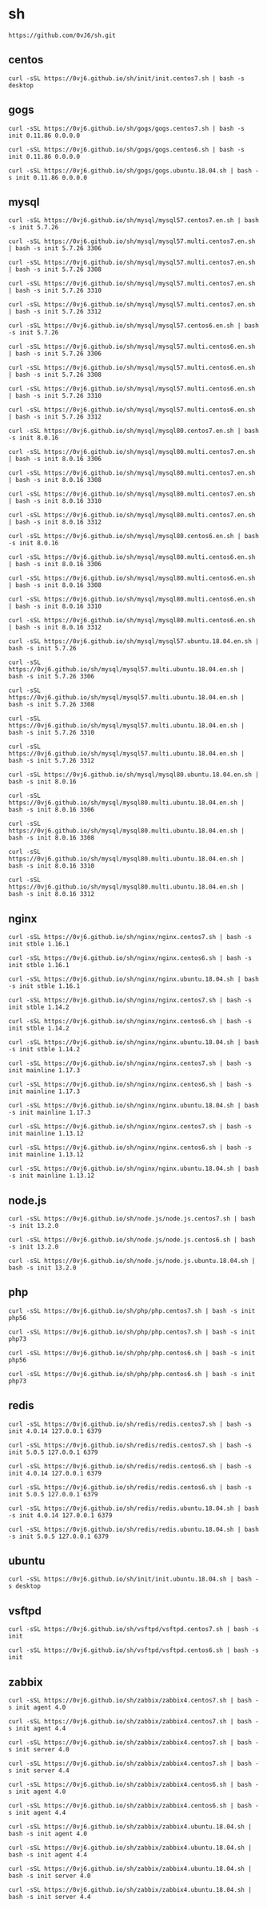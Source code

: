 # sh

    https://github.com/0vJ6/sh.git

## centos

    curl -sSL https://0vj6.github.io/sh/init/init.centos7.sh | bash -s desktop

## gogs

    curl -sSL https://0vj6.github.io/sh/gogs/gogs.centos7.sh | bash -s init 0.11.86 0.0.0.0
    
    curl -sSL https://0vj6.github.io/sh/gogs/gogs.centos6.sh | bash -s init 0.11.86 0.0.0.0
    
    curl -sSL https://0vj6.github.io/sh/gogs/gogs.ubuntu.18.04.sh | bash -s init 0.11.86 0.0.0.0

## mysql

    curl -sSL https://0vj6.github.io/sh/mysql/mysql57.centos7.en.sh | bash -s init 5.7.26
    
    curl -sSL https://0vj6.github.io/sh/mysql/mysql57.multi.centos7.en.sh | bash -s init 5.7.26 3306
    
    curl -sSL https://0vj6.github.io/sh/mysql/mysql57.multi.centos7.en.sh | bash -s init 5.7.26 3308
    
    curl -sSL https://0vj6.github.io/sh/mysql/mysql57.multi.centos7.en.sh | bash -s init 5.7.26 3310
    
    curl -sSL https://0vj6.github.io/sh/mysql/mysql57.multi.centos7.en.sh | bash -s init 5.7.26 3312
    
    curl -sSL https://0vj6.github.io/sh/mysql/mysql57.centos6.en.sh | bash -s init 5.7.26
    
    curl -sSL https://0vj6.github.io/sh/mysql/mysql57.multi.centos6.en.sh | bash -s init 5.7.26 3306
    
    curl -sSL https://0vj6.github.io/sh/mysql/mysql57.multi.centos6.en.sh | bash -s init 5.7.26 3308
    
    curl -sSL https://0vj6.github.io/sh/mysql/mysql57.multi.centos6.en.sh | bash -s init 5.7.26 3310
    
    curl -sSL https://0vj6.github.io/sh/mysql/mysql57.multi.centos6.en.sh | bash -s init 5.7.26 3312
    
    curl -sSL https://0vj6.github.io/sh/mysql/mysql80.centos7.en.sh | bash -s init 8.0.16
    
    curl -sSL https://0vj6.github.io/sh/mysql/mysql80.multi.centos7.en.sh | bash -s init 8.0.16 3306
    
    curl -sSL https://0vj6.github.io/sh/mysql/mysql80.multi.centos7.en.sh | bash -s init 8.0.16 3308
    
    curl -sSL https://0vj6.github.io/sh/mysql/mysql80.multi.centos7.en.sh | bash -s init 8.0.16 3310
    
    curl -sSL https://0vj6.github.io/sh/mysql/mysql80.multi.centos7.en.sh | bash -s init 8.0.16 3312
    
    curl -sSL https://0vj6.github.io/sh/mysql/mysql80.centos6.en.sh | bash -s init 8.0.16
    
    curl -sSL https://0vj6.github.io/sh/mysql/mysql80.multi.centos6.en.sh | bash -s init 8.0.16 3306
    
    curl -sSL https://0vj6.github.io/sh/mysql/mysql80.multi.centos6.en.sh | bash -s init 8.0.16 3308
    
    curl -sSL https://0vj6.github.io/sh/mysql/mysql80.multi.centos6.en.sh | bash -s init 8.0.16 3310
    
    curl -sSL https://0vj6.github.io/sh/mysql/mysql80.multi.centos6.en.sh | bash -s init 8.0.16 3312
    
    curl -sSL https://0vj6.github.io/sh/mysql/mysql57.ubuntu.18.04.en.sh | bash -s init 5.7.26
    
    curl -sSL https://0vj6.github.io/sh/mysql/mysql57.multi.ubuntu.18.04.en.sh | bash -s init 5.7.26 3306
    
    curl -sSL https://0vj6.github.io/sh/mysql/mysql57.multi.ubuntu.18.04.en.sh | bash -s init 5.7.26 3308
    
    curl -sSL https://0vj6.github.io/sh/mysql/mysql57.multi.ubuntu.18.04.en.sh | bash -s init 5.7.26 3310
    
    curl -sSL https://0vj6.github.io/sh/mysql/mysql57.multi.ubuntu.18.04.en.sh | bash -s init 5.7.26 3312
    
    curl -sSL https://0vj6.github.io/sh/mysql/mysql80.ubuntu.18.04.en.sh | bash -s init 8.0.16
    
    curl -sSL https://0vj6.github.io/sh/mysql/mysql80.multi.ubuntu.18.04.en.sh | bash -s init 8.0.16 3306
    
    curl -sSL https://0vj6.github.io/sh/mysql/mysql80.multi.ubuntu.18.04.en.sh | bash -s init 8.0.16 3308
    
    curl -sSL https://0vj6.github.io/sh/mysql/mysql80.multi.ubuntu.18.04.en.sh | bash -s init 8.0.16 3310
    
    curl -sSL https://0vj6.github.io/sh/mysql/mysql80.multi.ubuntu.18.04.en.sh | bash -s init 8.0.16 3312

## nginx

    curl -sSL https://0vj6.github.io/sh/nginx/nginx.centos7.sh | bash -s init stble 1.16.1
    
    curl -sSL https://0vj6.github.io/sh/nginx/nginx.centos6.sh | bash -s init stble 1.16.1
    
    curl -sSL https://0vj6.github.io/sh/nginx/nginx.ubuntu.18.04.sh | bash -s init stble 1.16.1
    
    curl -sSL https://0vj6.github.io/sh/nginx/nginx.centos7.sh | bash -s init stble 1.14.2
    
    curl -sSL https://0vj6.github.io/sh/nginx/nginx.centos6.sh | bash -s init stble 1.14.2
    
    curl -sSL https://0vj6.github.io/sh/nginx/nginx.ubuntu.18.04.sh | bash -s init stble 1.14.2
    
    curl -sSL https://0vj6.github.io/sh/nginx/nginx.centos7.sh | bash -s init mainline 1.17.3
    
    curl -sSL https://0vj6.github.io/sh/nginx/nginx.centos6.sh | bash -s init mainline 1.17.3
    
    curl -sSL https://0vj6.github.io/sh/nginx/nginx.ubuntu.18.04.sh | bash -s init mainline 1.17.3
    
    curl -sSL https://0vj6.github.io/sh/nginx/nginx.centos7.sh | bash -s init mainline 1.13.12
    
    curl -sSL https://0vj6.github.io/sh/nginx/nginx.centos6.sh | bash -s init mainline 1.13.12
    
    curl -sSL https://0vj6.github.io/sh/nginx/nginx.ubuntu.18.04.sh | bash -s init mainline 1.13.12

## node.js
    
    curl -sSL https://0vj6.github.io/sh/node.js/node.js.centos7.sh | bash -s init 13.2.0
    
    curl -sSL https://0vj6.github.io/sh/node.js/node.js.centos6.sh | bash -s init 13.2.0
    
    curl -sSL https://0vj6.github.io/sh/node.js/node.js.ubuntu.18.04.sh | bash -s init 13.2.0

## php
    
    curl -sSL https://0vj6.github.io/sh/php/php.centos7.sh | bash -s init php56
    
    curl -sSL https://0vj6.github.io/sh/php/php.centos7.sh | bash -s init php73
    
    curl -sSL https://0vj6.github.io/sh/php/php.centos6.sh | bash -s init php56
    
    curl -sSL https://0vj6.github.io/sh/php/php.centos6.sh | bash -s init php73

## redis

    curl -sSL https://0vj6.github.io/sh/redis/redis.centos7.sh | bash -s init 4.0.14 127.0.0.1 6379
    
    curl -sSL https://0vj6.github.io/sh/redis/redis.centos7.sh | bash -s init 5.0.5 127.0.0.1 6379
    
    curl -sSL https://0vj6.github.io/sh/redis/redis.centos6.sh | bash -s init 4.0.14 127.0.0.1 6379
    
    curl -sSL https://0vj6.github.io/sh/redis/redis.centos6.sh | bash -s init 5.0.5 127.0.0.1 6379
    
    curl -sSL https://0vj6.github.io/sh/redis/redis.ubuntu.18.04.sh | bash -s init 4.0.14 127.0.0.1 6379
    
    curl -sSL https://0vj6.github.io/sh/redis/redis.ubuntu.18.04.sh | bash -s init 5.0.5 127.0.0.1 6379

## ubuntu

    curl -sSL https://0vj6.github.io/sh/init/init.ubuntu.18.04.sh | bash -s desktop

## vsftpd
    
    curl -sSL https://0vj6.github.io/sh/vsftpd/vsftpd.centos7.sh | bash -s init
    
    curl -sSL https://0vj6.github.io/sh/vsftpd/vsftpd.centos6.sh | bash -s init

## zabbix
    
    curl -sSL https://0vj6.github.io/sh/zabbix/zabbix4.centos7.sh | bash -s init agent 4.0
    
    curl -sSL https://0vj6.github.io/sh/zabbix/zabbix4.centos7.sh | bash -s init agent 4.4
    
    curl -sSL https://0vj6.github.io/sh/zabbix/zabbix4.centos7.sh | bash -s init server 4.0
    
    curl -sSL https://0vj6.github.io/sh/zabbix/zabbix4.centos7.sh | bash -s init server 4.4
    
    curl -sSL https://0vj6.github.io/sh/zabbix/zabbix4.centos6.sh | bash -s init agent 4.0
    
    curl -sSL https://0vj6.github.io/sh/zabbix/zabbix4.centos6.sh | bash -s init agent 4.4
    
    curl -sSL https://0vj6.github.io/sh/zabbix/zabbix4.ubuntu.18.04.sh | bash -s init agent 4.0
    
    curl -sSL https://0vj6.github.io/sh/zabbix/zabbix4.ubuntu.18.04.sh | bash -s init agent 4.4
    
    curl -sSL https://0vj6.github.io/sh/zabbix/zabbix4.ubuntu.18.04.sh | bash -s init server 4.0
    
    curl -sSL https://0vj6.github.io/sh/zabbix/zabbix4.ubuntu.18.04.sh | bash -s init server 4.4
